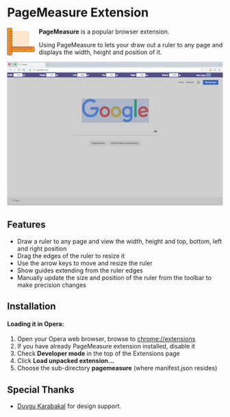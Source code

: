 # PageMeasure Extension

<img alt="PageMeasure Extension Logo" src="https://github.com/yvolkan/PageMeasure/blob/master/logo.png" align="left" style="padding: 0 10px 5px 0">

**PageMeasure** is a popular browser extension.

Using PageMeasure to lets your draw out a ruler to any page and displays the width, height and position of it.


<div style="text-align:center">
<img alt="PageMeasure Extension Screenshot" src="https://github.com/yvolkan/PageMeasure/blob/master/ScreenShot-4.png">
</div>

## Features
* Draw a ruler to any page and view the width, height and top, bottom, left and right position
* Drag the edges of the ruler to resize it
* Use the arrow keys to move and resize the ruler
* Show guides extending from the ruler edges
* Manually update the size and position of the ruler from the toolbar to make precision changes

## Installation
#### Loading it in Opera:
1. Open your Opera web browser, browse to [chrome://extensions](chrome://extensions)
1. If you have already PageMeasure extension installed, disable it
1. Check **Developer mode** in the top of the Extensions page
1. Click **Load unpacked extension...**
1. Choose the sub-directory **pagemeasure** (where manifest.json resides)

## Special Thanks
- [Duygu Karabakal](https://dribbble.com/duygukarabakal) for design support.